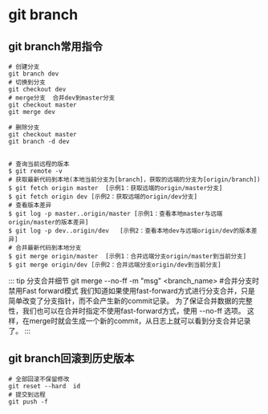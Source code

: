 # git branch

## git branch常用指令
```shell script
# 创建分支
git branch dev
# 切换到分支
git checkout dev
# merge分支  合并dev到master分支
git checkout master
git merge dev

# 删除分支
git checkout master
git branch -d dev


# 查询当前远程的版本
$ git remote -v
# 获取最新代码到本地(本地当前分支为[branch]，获取的远端的分支为[origin/branch])
$ git fetch origin master  [示例1：获取远端的origin/master分支]
$ git fetch origin dev [示例2：获取远端的origin/dev分支]
# 查看版本差异
$ git log -p master..origin/master [示例1：查看本地master与远端origin/master的版本差异]
$ git log -p dev..origin/dev   [示例2：查看本地dev与远端origin/dev的版本差异]
# 合并最新代码到本地分支
$ git merge origin/master  [示例1：合并远端分支origin/master到当前分支]
$ git merge origin/dev [示例2：合并远端分支origin/dev到当前分支]
```

::: tip 分支合并细节
git merge --no-ff -m "msg" <branch_name> #合并分支时禁用Fast forward模式
我们知道如果使用fast-forward方式进行分支合并，只是简单改变了分支指针，而不会产生新的commit记录。
为了保证合并数据的完整性，我们也可以在合并时指定不使用fast-forward方式，使用 --no-ff 选项。
这样，在merge时就会生成一个新的commit，从日志上就可以看到分支合并记录了。
:::


## git branch回滚到历史版本
```shell script
# 全部回滚不保留修改
git reset --hard  id
# 提交到远程
git push -f
```
